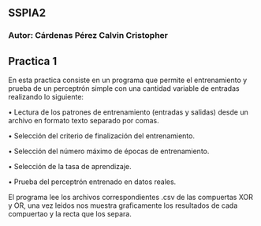 ## SSPIA2
### Autor: Cárdenas Pérez Calvin Cristopher

## Practica 1
En esta practica consiste en un programa que permite el entrenamiento y prueba de un perceptrón simple con una cantidad variable de entradas realizando lo siguiente:

• Lectura de los patrones de entrenamiento (entradas y salidas) desde un archivo en formato
texto separado por comas.

• Selección del criterio de finalización del entrenamiento.

• Selección del número máximo de épocas de entrenamiento.

• Selección de la tasa de aprendizaje.

• Prueba del perceptrón entrenado en datos reales.

El programa lee los archivos correspondientes .csv de las compuertas XOR y OR, una vez leidos nos muestra graficamente los resultados de cada compuertao y la recta que los separa.
